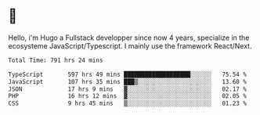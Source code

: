 # 👋 

Hello, i'm Hugo a Fullstack developper since now 4 years, specialize in the ecosysteme JavaScript/Typescript. I mainly use the framework React/Next.

<!--START_SECTION:waka-->

```txt
Total Time: 791 hrs 24 mins

TypeScript       597 hrs 49 mins ███████████████████░░░░░░   75.54 %
JavaScript       107 hrs 35 mins ███▒░░░░░░░░░░░░░░░░░░░░░   13.60 %
JSON             17 hrs 9 mins   ▓░░░░░░░░░░░░░░░░░░░░░░░░   02.17 %
PHP              16 hrs 12 mins  ▓░░░░░░░░░░░░░░░░░░░░░░░░   02.05 %
CSS              9 hrs 45 mins   ▒░░░░░░░░░░░░░░░░░░░░░░░░   01.23 %
```

<!--END_SECTION:waka-->
